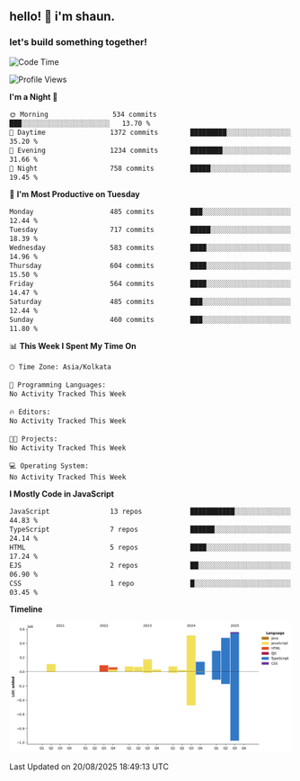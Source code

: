 ## hello! 👋 i'm shaun. 
### let's build something together!
<!--START_SECTION:waka-->
![Code Time](http://img.shields.io/badge/Code%20Time-403%20hrs%204%20mins-blue)

![Profile Views](http://img.shields.io/badge/Profile%20Views-0-blue)

**I'm a Night 🦉** 

```text
🌞 Morning                534 commits         ███░░░░░░░░░░░░░░░░░░░░░░   13.70 % 
🌆 Daytime                1372 commits        █████████░░░░░░░░░░░░░░░░   35.20 % 
🌃 Evening                1234 commits        ████████░░░░░░░░░░░░░░░░░   31.66 % 
🌙 Night                  758 commits         █████░░░░░░░░░░░░░░░░░░░░   19.45 % 
```
📅 **I'm Most Productive on Tuesday** 

```text
Monday                   485 commits         ███░░░░░░░░░░░░░░░░░░░░░░   12.44 % 
Tuesday                  717 commits         █████░░░░░░░░░░░░░░░░░░░░   18.39 % 
Wednesday                583 commits         ████░░░░░░░░░░░░░░░░░░░░░   14.96 % 
Thursday                 604 commits         ████░░░░░░░░░░░░░░░░░░░░░   15.50 % 
Friday                   564 commits         ████░░░░░░░░░░░░░░░░░░░░░   14.47 % 
Saturday                 485 commits         ███░░░░░░░░░░░░░░░░░░░░░░   12.44 % 
Sunday                   460 commits         ███░░░░░░░░░░░░░░░░░░░░░░   11.80 % 
```


📊 **This Week I Spent My Time On** 

```text
🕑︎ Time Zone: Asia/Kolkata

💬 Programming Languages: 
No Activity Tracked This Week

🔥 Editors: 
No Activity Tracked This Week

🐱‍💻 Projects: 
No Activity Tracked This Week

💻 Operating System: 
No Activity Tracked This Week
```

**I Mostly Code in JavaScript** 

```text
JavaScript               13 repos            ███████████░░░░░░░░░░░░░░   44.83 % 
TypeScript               7 repos             ██████░░░░░░░░░░░░░░░░░░░   24.14 % 
HTML                     5 repos             ████░░░░░░░░░░░░░░░░░░░░░   17.24 % 
EJS                      2 repos             ██░░░░░░░░░░░░░░░░░░░░░░░   06.90 % 
CSS                      1 repo              █░░░░░░░░░░░░░░░░░░░░░░░░   03.45 % 
```



**Timeline**

![Lines of Code chart](https://raw.githubusercontent.com/ShaunDaniel/ShaunDaniel/main/assets/bar_graph.png)


 Last Updated on 20/08/2025 18:49:13 UTC
<!--END_SECTION:waka-->
